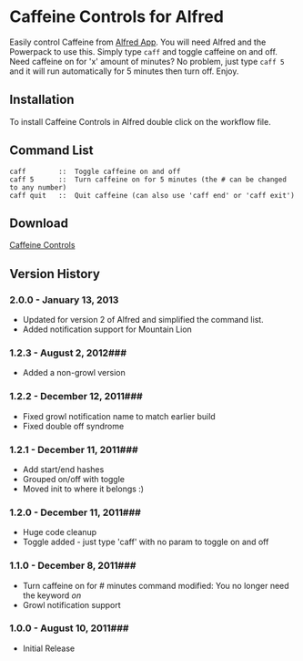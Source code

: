 # Caffeine Controls for Alfred

Easily control Caffeine from [Alfred App](http://alfredapp.com/). You will need Alfred and the Powerpack to use this. Simply type `caff` and toggle caffeine on and off. Need caffeine on for 'x' amount of minutes? No problem, just type `caff 5` and it will run automatically for 5 minutes then turn off. Enjoy.

## Installation

To install Caffeine Controls in Alfred double click on the workflow file.

## Command List
```
caff        ::  Toggle caffeine on and off
caff 5      ::  Turn caffeine on for 5 minutes (the # can be changed to any number)
caff quit   ::  Quit caffeine (can also use 'caff end' or 'caff exit')
```

## Download

[Caffeine Controls](https://github.com/phpfunk/alfred-caffeine-controls/archive/v2.zip)


## Version History ##

### 2.0.0 - January 13, 2013

* Updated for version 2 of Alfred and simplified the command list.
* Added notification support for Mountain Lion

### 1.2.3 - August 2, 2012###

- Added a non-growl version

### 1.2.2 - December 12, 2011###

- Fixed growl notification name to match earlier build
- Fixed double off syndrome

### 1.2.1 - December 11, 2011###

- Add start/end hashes
- Grouped on/off with toggle
- Moved init to where it belongs :)

### 1.2.0 - December 11, 2011###

- Huge code cleanup
- Toggle added - just type 'caff' with no param to toggle on and off

### 1.1.0 - December 8, 2011###

- Turn caffeine on for # minutes command modified: You no longer need
  the keyword *on*
- Growl notification support


### 1.0.0 - August 10, 2011###

- Initial Release
